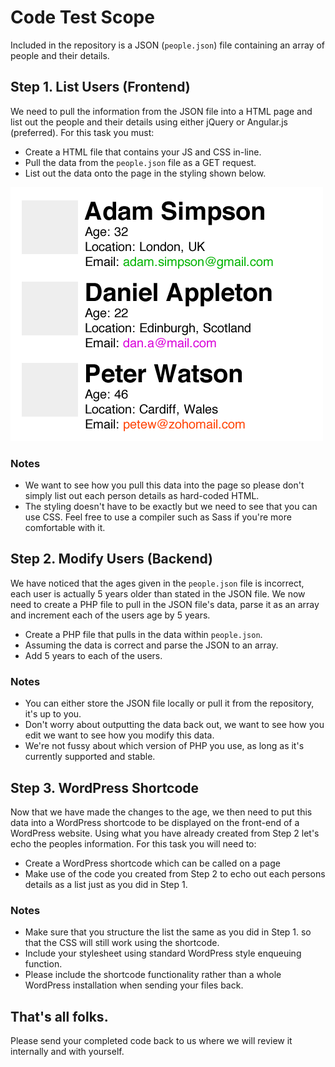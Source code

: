 # Code Test Scope
Included in the repository is a JSON (`people.json`) file containing an array of people and their details.

## Step 1. List Users (Frontend)
We need to pull the information from the JSON file into a HTML page and list out the people and their details using either jQuery or Angular.js (preferred). For this task you must:

* Create a HTML file that contains your JS and CSS in-line.
* Pull the data from the `people.json` file as a GET request.
* List out the data onto the page in the styling shown below.

![Example of list styling](./list-example.png)

### Notes
* We want to see how you pull this data into the page so please don't simply list out each person details as hard-coded HTML.
* The styling doesn't have to be exactly but we need to see that you can use CSS. Feel free to use a compiler such as Sass if you're more comfortable with it.

## Step 2. Modify Users (Backend)
We have noticed that the ages given in the `people.json` file is incorrect, each user is actually 5 years older than stated in the JSON file. We now need to create a PHP file to pull in the JSON file's data, parse it as an array and increment each of the users age by 5 years. 

* Create a PHP file that pulls in the data within `people.json`.
* Assuming the data is correct and parse the JSON to an array.
* Add 5 years to each of the users.

### Notes 
* You can either store the JSON file locally or pull it from the repository, it's up to you.
* Don't worry about outputting the data back out, we want to see how you edit we want to see how you modify this data.
* We're not fussy about which version of PHP you use, as long as it's currently supported and stable.

## Step 3. WordPress Shortcode
Now that we have made the changes to the age, we then need to put this data into a WordPress shortcode to be displayed on the front-end of a WordPress website. Using what you have already created from Step 2 let's echo the peoples information. For this task you will need to:

* Create a WordPress shortcode which can be called on a page
* Make use of the code you created from Step 2 to echo out each persons details as a list just as you did in Step 1.

### Notes
* Make sure that you structure the list the same as you did in Step 1. so that the CSS will still work using the shortcode.
* Include your stylesheet using standard WordPress style enqueuing function. 
* Please include the shortcode functionality rather than a whole WordPress installation when sending your files back.

## That's all folks.
Please send your completed code back to us where we will review it internally and with yourself.